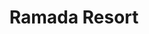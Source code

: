 ---
layout: default
title: "Ramada Resort"
categories: Bars
rating: "$$"
description: "The sports bar is every man’s dream with large screen TV’s showing games from all around the world matched by cool refreshing beverages and a casual snack menu."
tel: "28000"
---